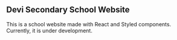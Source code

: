## Devi Secondary School Website

This is a school website made with React and Styled components.
Currently, it is under development.
